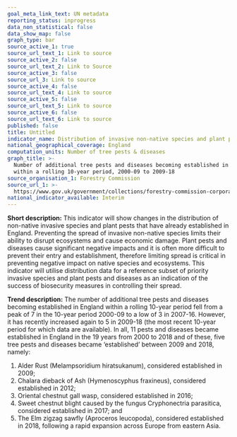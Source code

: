 ```yaml
---
goal_meta_link_text: UN metadata
reporting_status: inprogress
data_non_statistical: false
data_show_map: false
graph_type: bar
source_active_1: true
source_url_text_1: Link to source
source_active_2: false
source_url_text_2: Link to Source
source_active_3: false
source_url_3: Link to source
source_active_4: false
source_url_text_4: Link to source
source_active_5: false
source_url_text_5: Link to source
source_active_6: false
source_url_text_6: Link to source
published: false
title: Untitled
indicator_name: Distribution of invasive non-native species and plant pests and diseases
national_geographical_coverage: England
computation_units: Number of tree pests & diseases
graph_title: >-
  Number of additional tree pests and diseases becoming established in England
  within a rolling 10-year period, 2000-09 to 2009-18
source_organisation_1: Forestry Commission
source_url_1: >-
  https://www.gov.uk/government/collections/forestry-commission-corporate-plan-performance-indicators
national_indicator_available: Interim
---
```

**Short description:** This indicator will show changes in the distribution of non-native invasive species and plant pests that have already established in England. Preventing the spread of invasive non-native species limits their ability to disrupt ecosystems and cause economic damage. Plant pests and diseases cause significant negative impacts and it is often more difficult to prevent their entry and establishment, therefore limiting spread is critical in preventing negative impact on native species and ecosystems. This indicator will utilise distribution data for a reference subset of priority invasive species and plant pests and diseases as an indication of the success of biosecurity measures in controlling their spread.

**Trend description:** The number of additional tree pests and diseases becoming established in England within a rolling 10-year period fell from a peak of 7 in the 10-year period 2000-09 to a low of 3 in 2007-16. However, it has recently increased again to 5 in 2009-18 (the most recent 10-year period for which data are available). In all, 11 pests and diseases became established in England in the 19 years from 2000 to 2018 and of these, five tree pests and diseases became ‘established’ between 2009 and 2018, namely: 
1. Alder Rust (Melampsoridium hiratsukanum), considered established in 2009; 
2. Chalara dieback of Ash (Hymenoscyphus fraxineus), considered established in 2012; 
3. Oriental chestnut gall wasp, considered established in 2016;
4. Sweet chestnut blight caused by the fungus Cryphonectria parasitica, considered established in 2017; and
5. The Elm zigzag sawfly (Aproceros leucopoda), considered established in 2018, following a rapid expansion across Europe from eastern Asia.
